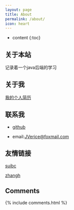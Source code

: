 ```yaml
---
layout: page
title: About
permalink: /about/
icon: heart
---
```


* content
{:toc}

## 关于本站
记录着一个java后端的学习


## 关于我

[我的个人简历](http://oda7fm1lk.bkt.clouddn.com/%E7%AE%80%E5%8E%861%E6%9B%B9%E6%81%92%E4%BC%9F%E7%AE%80%E5%8E%86.doc)

## 联系我
- [github](https://github.com/JVerice)

- email:JVerice@foxmail.com  

## 友情链接

[suibc](http://www.suibinc.com/)

[zhangh](http://zhangh.net/)

## Comments

{% include comments.html %}

